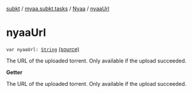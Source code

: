 [subkt](../../index.md) / [myaa.subkt.tasks](../index.md) / [Nyaa](index.md) / [nyaaUrl](./nyaa-url.md)

# nyaaUrl

`var nyaaUrl: `[`String`](https://kotlinlang.org/api/latest/jvm/stdlib/kotlin/-string/index.html) [(source)](https://github.com/Myaamori/SubKt/blob/master/src/main/kotlin/myaa/subkt/tasks/tasks.kt#L938)

The URL of the uploaded torrent.
Only available if the upload succeeded.

**Getter**

The URL of the uploaded torrent.
Only available if the upload succeeded.

